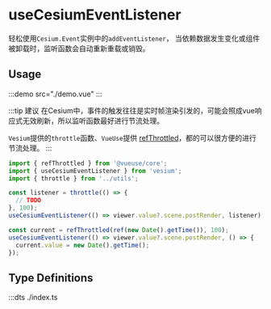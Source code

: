 # useCesiumEventListener

轻松使用`Cesium.Event`实例中的`addEventListener`，
当依赖数据发生变化或组件被卸载时，监听函数会自动重新重载或销毁。

## Usage

:::demo src="./demo.vue"
:::

:::tip 建议
在Cesium中，事件的触发往往是实时帧渲染引发的，可能会照成vue响应式无效刷新，所以监听函数最好进行节流处理。

`Vesium`提供的`throttle`函数、`VueUse`提供 [refThrottled](https://vueuse.org/shared/refThrottled/)，都的可以很方便的进行节流处理。
:::

```ts
import { refThrottled } from '@vueuse/core';
import { useCesiumEventListener } from 'vesium';
import { throttle } from '../utils';

const listener = throttle(() => {
  // TODO
}, 100);
useCesiumEventListener(() => viewer.value?.scene.postRender, listener);

const current = refThrottled(ref(new Date().getTime()), 100);
useCesiumEventListener(() => viewer.value?.scene.postRender, () => {
  current.value = new Date().getTime();
});
```

## Type Definitions

:::dts ./index.ts
